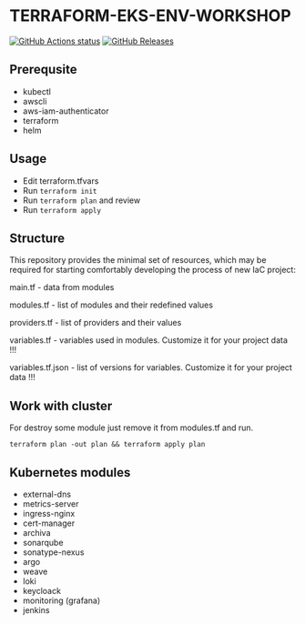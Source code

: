 # TERRAFORM-EKS-ENV-WORKSHOP

[![GitHub Actions status](https://github.com/GOD-mbh/terraform-eks-env-workshop/workflows/Build-Push/badge.svg)](https://github.com/GOD-mbh/terraform-eks-env-workshop/actions)
[![GitHub Releases](https://img.shields.io/github/release/GOD-mbh/terraform-eks-env-workshop.svg)](https://github.com/GOD-mbh/terraform-eks-env-workshop/releases)

## Prerequsite

- kubectl
- awscli
- aws-iam-authenticator
- terraform
- helm

## Usage
- Edit terraform.tfvars
- Run `terraform init`
- Run `terraform plan` and review
- Run `terraform apply`


## Structure
This repository provides the minimal set of resources, which may be required for starting comfortably developing the process of new IaC project:

  main.tf - data from modules

  modules.tf - list of modules and their redefined values

  providers.tf - list of providers and their values

  variables.tf - variables used in modules. Customize it for your project data !!!

  variables.tf.json - list of versions for variables. Customize it for your project data !!!

## Work with cluster

For destroy some module just remove it from modules.tf and run.

`terraform plan -out plan && terraform apply plan`

## Kubernetes modules

- external-dns
- metrics-server
- ingress-nginx
- cert-manager
- archiva
- sonarqube
- sonatype-nexus
- argo
- weave
- loki
- keycloack
- monitoring (grafana)
- jenkins